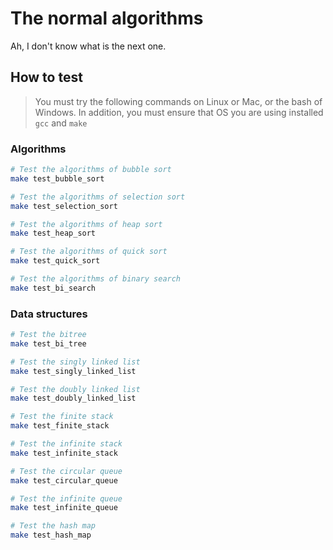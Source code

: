 # The normal algorithms

Ah, I don't know what is the next one.

## How to test

> You must try the following commands on Linux or Mac, or the bash of Windows. In addition, you must ensure that OS you are using installed `gcc` and `make`

### Algorithms

```bash
# Test the algorithms of bubble sort
make test_bubble_sort
```

```bash
# Test the algorithms of selection sort
make test_selection_sort
```

```bash
# Test the algorithms of heap sort
make test_heap_sort
```

```bash
# Test the algorithms of quick sort
make test_quick_sort
```

```bash
# Test the algorithms of binary search
make test_bi_search
```

### Data structures

```bash
# Test the bitree
make test_bi_tree
```

```bash
# Test the singly linked list
make test_singly_linked_list
```

```bash
# Test the doubly linked list
make test_doubly_linked_list
```

```bash
# Test the finite stack
make test_finite_stack
```

```bash
# Test the infinite stack
make test_infinite_stack
```

```bash
# Test the circular queue
make test_circular_queue
```

```bash
# Test the infinite queue
make test_infinite_queue
```

```bash
# Test the hash map
make test_hash_map
```